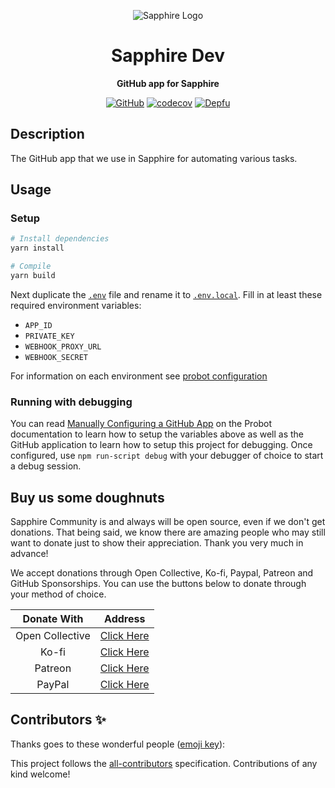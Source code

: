<div align="center">

![Sapphire Logo](https://cdn.skyra.pw/gh-assets/sapphire-banner.png)

# Sapphire Dev

**GitHub app for Sapphire**

[![GitHub](https://img.shields.io/github/license/sapphiredev/sapphiredev)](https://github.com/sapphiredev/sapphiredev/blob/main/LICENSE.md)
[![codecov](https://codecov.io/gh/sapphiredev/sapphiredev/branch/main/graph/badge.svg?token=IstewBQn9T)](https://codecov.io/gh/sapphiredev/sapphiredev)
[![Depfu](https://badges.depfu.com/badges/bb7d8a09d113e29e09feefdde7b9ed37/count.svg)](https://depfu.com/github/sapphiredev/sapphiredev?project_id=27856)

</div>

## Description

The GitHub app that we use in Sapphire for automating various tasks.

## Usage

### Setup

```sh
# Install dependencies
yarn install

# Compile
yarn build
```

Next duplicate the [`.env`](.env) file and rename it to [`.env.local`](.env.local). Fill in at least these required environment variables:

-   `APP_ID`
-   `PRIVATE_KEY`
-   `WEBHOOK_PROXY_URL`
-   `WEBHOOK_SECRET`

For information on each environment see [probot configuration](https://probot.github.io/docs/configuration/)

### Running with debugging

You can read [Manually Configuring a GitHub App](https://probot.github.io/docs/development/#manually-configuring-a-github-app) on the Probot documentation to learn how to setup the variables above as well as the GitHub application to learn how to setup this project for debugging. Once configured, use `npm run-script debug` with your debugger of choice to start a debug session.

## Buy us some doughnuts

Sapphire Community is and always will be open source, even if we don't get donations. That being said, we know there are amazing people who may still want to donate just to show their appreciation. Thank you very much in advance!

We accept donations through Open Collective, Ko-fi, Paypal, Patreon and GitHub Sponsorships. You can use the buttons below to donate through your method of choice.

|   Donate With   |                       Address                       |
| :-------------: | :-------------------------------------------------: |
| Open Collective | [Click Here](https://sapphirejs.dev/opencollective) |
|      Ko-fi      |      [Click Here](https://sapphirejs.dev/kofi)      |
|     Patreon     |    [Click Here](https://sapphirejs.dev/patreon)     |
|     PayPal      |     [Click Here](https://sapphirejs.dev/paypal)     |

## Contributors ✨

Thanks goes to these wonderful people ([emoji key](https://allcontributors.org/docs/en/emoji-key)):

<!-- ALL-CONTRIBUTORS-LIST:START - Do not remove or modify this section -->
<!-- prettier-ignore-start -->
<!-- markdownlint-disable -->
<!-- markdownlint-enable -->
<!-- prettier-ignore-end -->

<!-- ALL-CONTRIBUTORS-LIST:END -->

This project follows the [all-contributors](https://github.com/all-contributors/all-contributors) specification. Contributions of any kind welcome!
